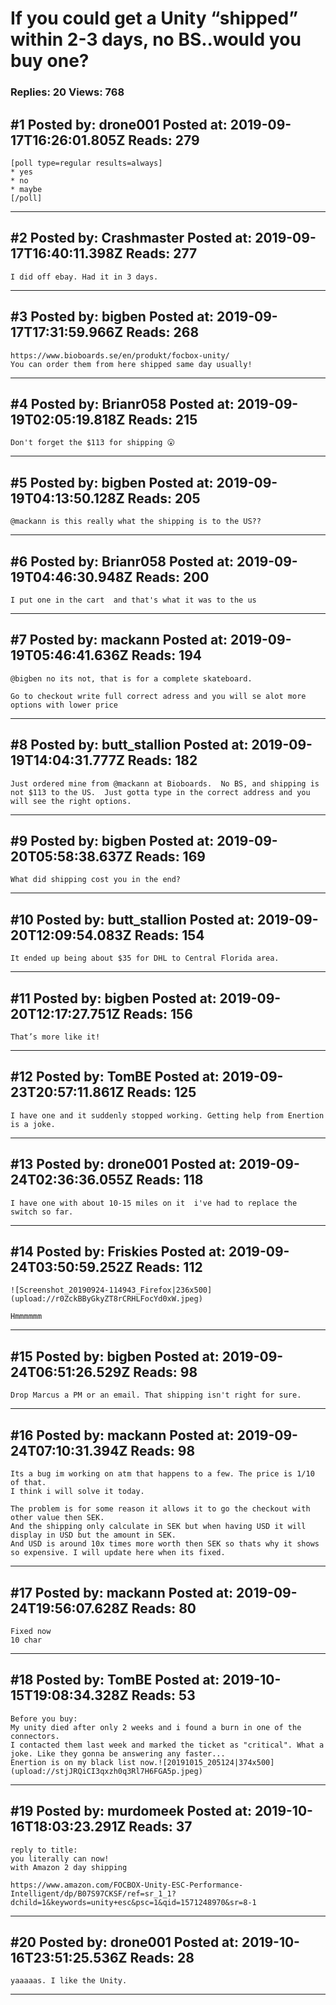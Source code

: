 # If you could get a Unity &ldquo;shipped&rdquo; within 2-3 days, no BS..would you buy one?

### Replies: 20 Views: 768

## \#1 Posted by: drone001 Posted at: 2019-09-17T16:26:01.805Z Reads: 279

```
[poll type=regular results=always]
* yes
* no
* maybe
[/poll]
```

---
## \#2 Posted by: Crashmaster Posted at: 2019-09-17T16:40:11.398Z Reads: 277

```
I did off ebay. Had it in 3 days.
```

---
## \#3 Posted by: bigben Posted at: 2019-09-17T17:31:59.966Z Reads: 268

```
https://www.bioboards.se/en/produkt/focbox-unity/
You can order them from here shipped same day usually!
```

---
## \#4 Posted by: Brianr058 Posted at: 2019-09-19T02:05:19.818Z Reads: 215

```
Don't forget the $113 for shipping 😮
```

---
## \#5 Posted by: bigben Posted at: 2019-09-19T04:13:50.128Z Reads: 205

```
@mackann is this really what the shipping is to the US??
```

---
## \#6 Posted by: Brianr058 Posted at: 2019-09-19T04:46:30.948Z Reads: 200

```
I put one in the cart  and that's what it was to the us
```

---
## \#7 Posted by: mackann Posted at: 2019-09-19T05:46:41.636Z Reads: 194

```
@bigben no its not, that is for a complete skateboard.

Go to checkout write full correct adress and you will se alot more options with lower price
```

---
## \#8 Posted by: butt_stallion Posted at: 2019-09-19T14:04:31.777Z Reads: 182

```
Just ordered mine from @mackann at Bioboards.  No BS, and shipping is not $113 to the US.  Just gotta type in the correct address and you will see the right options.
```

---
## \#9 Posted by: bigben Posted at: 2019-09-20T05:58:38.637Z Reads: 169

```
What did shipping cost you in the end?
```

---
## \#10 Posted by: butt_stallion Posted at: 2019-09-20T12:09:54.083Z Reads: 154

```
It ended up being about $35 for DHL to Central Florida area.
```

---
## \#11 Posted by: bigben Posted at: 2019-09-20T12:17:27.751Z Reads: 156

```
That’s more like it!
```

---
## \#12 Posted by: TomBE Posted at: 2019-09-23T20:57:11.861Z Reads: 125

```
I have one and it suddenly stopped working. Getting help from Enertion is a joke.
```

---
## \#13 Posted by: drone001 Posted at: 2019-09-24T02:36:36.055Z Reads: 118

```
I have one with about 10-15 miles on it  i've had to replace the switch so far.
```

---
## \#14 Posted by: Friskies Posted at: 2019-09-24T03:50:59.252Z Reads: 112

```
![Screenshot_20190924-114943_Firefox|236x500](upload://r0ZckBByGkyZT8rCRHLFocYd0xW.jpeg) 

Hmmmmmm
```

---
## \#15 Posted by: bigben Posted at: 2019-09-24T06:51:26.529Z Reads: 98

```
Drop Marcus a PM or an email. That shipping isn't right for sure.
```

---
## \#16 Posted by: mackann Posted at: 2019-09-24T07:10:31.394Z Reads: 98

```
Its a bug im working on atm that happens to a few. The price is 1/10 of that.
I think i will solve it today.

The problem is for some reason it allows it to go the checkout with other value then SEK.
And the shipping only calculate in SEK but when having USD it will display in USD but the amount in SEK.
And USD is around 10x times more worth then SEK so thats why it shows so expensive. I will update here when its fixed.
```

---
## \#17 Posted by: mackann Posted at: 2019-09-24T19:56:07.628Z Reads: 80

```
Fixed now
10 char
```

---
## \#18 Posted by: TomBE Posted at: 2019-10-15T19:08:34.328Z Reads: 53

```
Before you buy:
My unity died after only 2 weeks and i found a burn in one of the connectors.
I contacted them last week and marked the ticket as "critical". What a joke. Like they gonna be answering any faster...
Enertion is on my black list now.![20191015_205124|374x500](upload://stjJRQiCI3qxzh0q3Rl7H6FGA5p.jpeg)
```

---
## \#19 Posted by: murdomeek Posted at: 2019-10-16T18:03:23.291Z Reads: 37

```
reply to title:
you literally can now!
with Amazon 2 day shipping

https://www.amazon.com/FOCBOX-Unity-ESC-Performance-Intelligent/dp/B07S97CKSF/ref=sr_1_1?dchild=1&keywords=unity+esc&psc=1&qid=1571248970&sr=8-1
```

---
## \#20 Posted by: drone001 Posted at: 2019-10-16T23:51:25.536Z Reads: 28

```
yaaaaas. I like the Unity.
```

---
